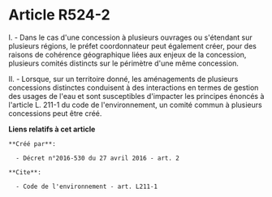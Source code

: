 # Article R524-2

I. - Dans le cas d'une concession à plusieurs ouvrages ou s'étendant sur plusieurs régions, le préfet coordonnateur peut
également créer, pour des raisons de cohérence géographique liées aux enjeux de la concession, plusieurs comités distincts
sur le périmètre d'une même concession.

II. - Lorsque, sur un territoire donné, les aménagements de plusieurs concessions distinctes conduisent à des interactions en
termes de gestion des usages de l'eau et sont susceptibles d'impacter les principes énoncés à l'article L. 211-1 du code de
l'environnement, un comité commun à plusieurs concessions peut être créé.

**Liens relatifs à cet article**

	**Créé par**:

	  - Décret n°2016-530 du 27 avril 2016 - art. 2

	**Cite**:

	  - Code de l'environnement - art. L211-1
